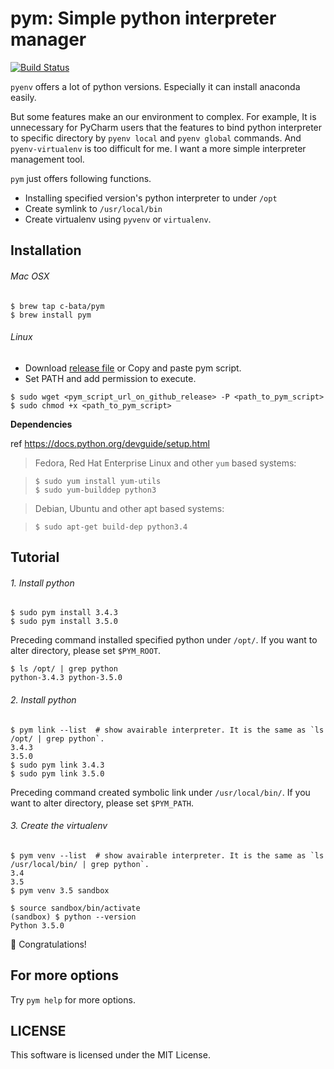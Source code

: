 # pym: Simple python interpreter manager

[![Build Status](https://travis-ci.org/c-bata/pym.svg?branch=master)](https://travis-ci.org/c-bata/pym)

`pyenv` offers a lot of python versions.
Especially it can install anaconda easily.

But some features make an our environment to complex.
For example, It is unnecessary for PyCharm users that the features to bind python interpreter to specific directory
by `pyenv local` and `pyenv global` commands.
And `pyenv-virtualenv` is too difficult for me.
I want a more simple interpreter management tool.

`pym` just offers following functions.

- Installing specified version's python interpreter to under `/opt`
- Create symlink to `/usr/local/bin`
- Create virtualenv using `pyvenv` or `virtualenv`.



## Installation

###### Mac OSX

```
$ brew tap c-bata/pym
$ brew install pym
```


###### Linux

- Download [release file](https://github.com/c-bata/pym/releases) or Copy and paste pym script.
- Set PATH and add permission to execute.

```
$ sudo wget <pym_script_url_on_github_release> -P <path_to_pym_script>
$ sudo chmod +x <path_to_pym_script>
```

**Dependencies**

ref https://docs.python.org/devguide/setup.html

> Fedora, Red Hat Enterprise Linux and other `yum` based systems:

> ```
> $ sudo yum install yum-utils
> $ sudo yum-builddep python3
> ```

> Debian, Ubuntu and other apt based systems:

> ```
> $ sudo apt-get build-dep python3.4
> ```


## Tutorial

###### 1. Install python

```
$ sudo pym install 3.4.3
$ sudo pym install 3.5.0
```

Preceding command installed specified python under `/opt/`.
If you want to alter directory, please set `$PYM_ROOT`.

```
$ ls /opt/ | grep python
python-3.4.3 python-3.5.0
```


###### 2. Install python

```
$ pym link --list  # show avairable interpreter. It is the same as `ls /opt/ | grep python`.
3.4.3
3.5.0
$ sudo pym link 3.4.3
$ sudo pym link 3.5.0
```

Preceding command created symbolic link under `/usr/local/bin/`.
If you want to alter directory, please set `$PYM_PATH`.


###### 3. Create the virtualenv

```
$ pym venv --list  # show avairable interpreter. It is the same as `ls /usr/local/bin/ | grep python`.
3.4
3.5
$ pym venv 3.5 sandbox
```

```
$ source sandbox/bin/activate
(sandbox) $ python --version
Python 3.5.0
```

:tada: Congratulations!


## For more options

Try `pym help` for more options.


## LICENSE

This software is licensed under the MIT License.

